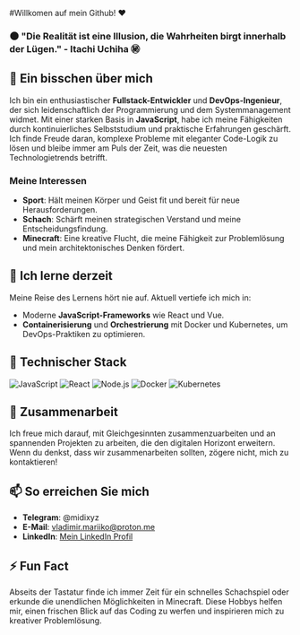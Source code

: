 #Willkomen auf mein Github! ❤️

### 🌑 "Die Realität ist eine Illusion, die Wahrheiten birgt innerhalb der Lügen." - Itachi Uchiha ㊙

## 👀 Ein bisschen über mich
Ich bin ein enthusiastischer **Fullstack-Entwickler** und **DevOps-Ingenieur**, der sich leidenschaftlich der Programmierung und dem Systemmanagement widmet. Mit einer starken Basis in **JavaScript**, habe ich meine Fähigkeiten durch kontinuierliches Selbststudium und praktische Erfahrungen geschärft. Ich finde Freude daran, komplexe Probleme mit eleganter Code-Logik zu lösen und bleibe immer am Puls der Zeit, was die neuesten Technologietrends betrifft.

### Meine Interessen
- **Sport**: Hält meinen Körper und Geist fit und bereit für neue Herausforderungen.
- **Schach**: Schärft meinen strategischen Verstand und meine Entscheidungsfindung.
- **Minecraft**: Eine kreative Flucht, die meine Fähigkeit zur Problemlösung und mein architektonisches Denken fördert.

## 🌱 Ich lerne derzeit
Meine Reise des Lernens hört nie auf. Aktuell vertiefe ich mich in:
- Moderne **JavaScript-Frameworks** wie React und Vue.
- **Containerisierung** und **Orchestrierung** mit Docker und Kubernetes, um DevOps-Praktiken zu optimieren.

## 💼 Technischer Stack
![JavaScript](https://img.shields.io/badge/-JavaScript-F7DF1E?style=for-the-badge&logo=javascript&logoColor=black)
![React](https://img.shields.io/badge/-React-61DAFB?style=for-the-badge&logo=react&logoColor=black)
![Node.js](https://img.shields.io/badge/-Node.js-339933?style=for-the-badge&logo=node.js&logoColor=white)
![Docker](https://img.shields.io/badge/-Docker-2496ED?style=for-the-badge&logo=docker&logoColor=white)
![Kubernetes](https://img.shields.io/badge/-Kubernetes-326CE5?style=for-the-badge&logo=kubernetes&logoColor=white)

## 💞️ Zusammenarbeit
Ich freue mich darauf, mit Gleichgesinnten zusammenzuarbeiten und an spannenden Projekten zu arbeiten, die den digitalen Horizont erweitern. Wenn du denkst, dass wir zusammenarbeiten sollten, zögere nicht, mich zu kontaktieren!

## 📫 So erreichen Sie mich
- **Telegram**: @midixyz
- **E-Mail**: vladimir.mariiko@proton.me
- **LinkedIn**: [Mein LinkedIn Profil](https://www.linkedin.com/in/vladimir-mariiko-b81a242b4/)

## ⚡ Fun Fact
Abseits der Tastatur finde ich immer Zeit für ein schnelles Schachspiel oder erkunde die unendlichen Möglichkeiten in Minecraft. Diese Hobbys helfen mir, einen frischen Blick auf das Coding zu werfen und inspirieren mich zu kreativer Problemlösung.
